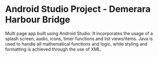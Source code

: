# Android Studio Project - Demerara Harbour Bridge

Multi page app built using Android Studio. It incorporates the usage of a splash screen, audio, icons, timer functions and list views/items. Java is used to handle all mathematical functions and logic, while styling and formatting is achieved through the use of XML. 
